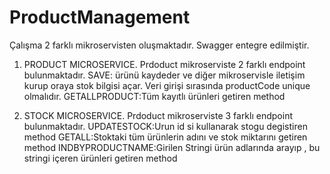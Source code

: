 # ProductManagement

Çalışma 2 farklı mikroservisten oluşmaktadır.
Swagger entegre edilmiştir. 

1. PRODUCT MICROSERVICE.
Prdoduct mikroserviste 2 farklı endpoint bulunmaktadır.
SAVE: ürünü kaydeder ve diğer mikroservisle iletişim kurup oraya stok bilgisi açar.
Veri girişi sırasında productCode unique olmalıdır.
GETALLPRODUCT:Tüm kayıtlı ürünleri getiren method

2. STOCK MICROSERVICE.
Prdoduct mikroserviste 3 farklı endpoint bulunmaktadır.
UPDATESTOCK:Urun id si kullanarak stogu degistiren method
GETALL:Stoktaki tüm ürünlerin adını ve stok miktarını getiren method
INDBYPRODUCTNAME:Girilen Stringi ürün adlarında arayıp , bu stringi içeren ürünleri getiren method


